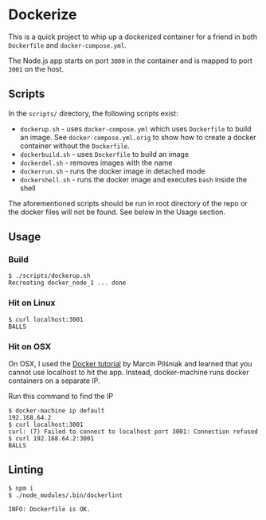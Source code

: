 # Dockerize

This is a quick project to whip up a dockerized container for a friend in both `Dockerfile` and `docker-compose.yml`.

The Node.js app starts on port `3000` in the container and is mapped to port `3001` on the host.

## Scripts

In the `scripts/` directory, the following scripts exist:

* `dockerup.sh` - uses `docker-compose.yml` which uses `Dockerfile` to build an image. See `docker-compose.yml.orig` to show how to create a docker container without the `Dockerfile`. 
* `dockerbuild.sh` - uses `Dockerfile` to build an image
* `dockerdel.sh` - removes images with the name
* `dockerrun.sh` - runs the docker image in detached mode
* `dockershell.sh` - runs the docker image and executes `bash` inside the shell

The aforementioned scripts should be run in root directory of the repo or the docker files will not be found. See below in the Usage section.

## Usage

### Build

    $ ./scripts/dockerup.sh
    Recreating docker_node_1 ... done

### Hit on Linux

    $ curl localhost:3001
    BALLS

### Hit on OSX

On OSX, I used the [Docker tutorial](https://pilsniak.com/how-to-install-docker-on-mac-os-using-brew/) by Marcin Pilśniak and learned that you cannot use localhost to hit the app. Instead, docker-machine runs docker containers on a separate IP.

Run this command to find the IP

    $ docker-machine ip default
    192.168.64.2
    $ curl localhost:3001
    curl: (7) Failed to connect to localhost port 3001: Connection refused
    $ curl 192.168.64.2:3001
    BALLS

## Linting

    $ npm i
    $ ./node_modules/.bin/dockerlint
    
    INFO: Dockerfile is OK.

